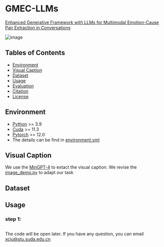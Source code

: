 # GMEC-LLMs
[Enhanced Generative Framework with LLMs for Multimodal Emotion-Cause Pair Extraction in Conversations](https://ieeexplore.ieee.org/abstract/document/10891643)

![image](https://github.com/user-attachments/assets/87df521d-2438-45df-8ff7-9d2425a7ecc0)

## Tables of Contents
- [Environment](#Environment)
- [Visual Caption](#VisualCaption)
- [Dataset](#Dataset)
- [Usage](#usage)
- [Evaluation](#evaluation)
- [Citation](#citation)
- [License](#license)

## Environment  <a name="Environment"></a>

* [Python](https://www.python.org/downloads/) >= 3.9
* [Cuda](https://developer.nvidia.com/cuda-toolkit) >= 11.3
* [Pytorch](https://pytorch.org/get-started/locally/) >= 12.0
* The details can be find in [environment.yml](environment.yml)


## Visual Caption <a name="VisualCaption"></a>
We use the [MinGPT-4](https://github.com/ai-liam/NLP-MiniGPT-4) to extact the visual caption.
We revise the [image_demo.py](MinGPT-4/image_demo.py) to adapt our task

## Dataset <a name="Dataset"></a>

## Usage <a name="usage"></a>
### step 1:

##
The code will be open later. If you have any question, you can email xcju@stu.suda.edu.cn
